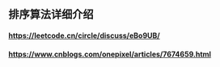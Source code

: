 ## 排序算法详细介绍
#### https://leetcode.cn/circle/discuss/eBo9UB/
#### https://www.cnblogs.com/onepixel/articles/7674659.html